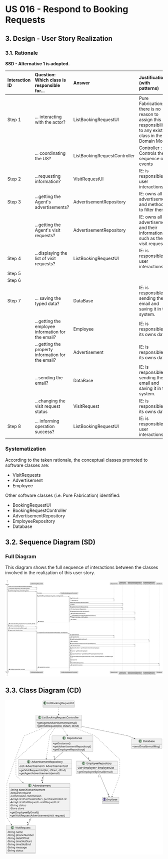 # US 016 - Respond to Booking Requests


## 3. Design - User Story Realization 

### 3.1. Rationale

**SSD - Alternative 1 is adopted.**

| Interaction ID | Question: Which class is responsible for...         | Answer                       | Justification (with patterns)                                                                                 |
|:---------------|:----------------------------------------------------|:-----------------------------|:--------------------------------------------------------------------------------------------------------------|
| Step 1  		     | 	... interacting with the actor?                    | ListBookingRequestUI         | Pure Fabrication: there is no reason to assign this responsibility to any existing class in the Domain Model. |
| 			  		        | 	...  coordinating the US?                          | ListBookingRequestController | Controller : Controls the sequence of events                                                                  |
| Step 2  		     | 		...requesting information?					                   | VisitRequestUI               | IE: is responsible for user interactions.                                                                     |
| Step 3  		     | 	...getting the Agent's advertisements?             | AdvertisementRepository      | IE: owns all advertisements and methods to filter them.                                                       |
| 		             | 	...getting the Agent's visit requests?             | AdvertisementRepository      | IE: owns all advertisements and their information, such as the visit requests.                                |
| Step 4  		     | 	...displaying the list of visit requests?          | ListBookingRequestUI         | IE: is responsible for user interactions.                                                                     |
| Step 5  		     | 	                                                   |                              |                                                                                                               |
| Step 6  		     | 	                                                   |                              |                                                                                                               |
| Step 7  		     | 	... saving the typed data?                         | DataBase                     | IE: is responsible sending the email and saving it in the system.                                             |
| 		             | 	...getting the employee information for the email? | Employee                     | IE: is responsible for its owns data                                                                          |
| 		             | 	...getting the property information for the email? | Advertisement                | IE: is responsible for its owns data                                                                          |
| 		             | 	...sending the email?                              | DataBase                     | IE: is responsible sending the email and saving it in the system.                                             |
| 		             | 	...changing the visit request status               | VisitRequest                 | IE: is responsible for its owns data                                                                          |
| Step 8		       | ... informing operation success?	                   | ListBookingRequestUI         | IE: is responsible for user interactions.                                                                     |





### Systematization ##

According to the taken rationale, the conceptual classes promoted to software classes are:

* VisitRequests
* Advertisement
* Employee

Other software classes (i.e. Pure Fabrication) identified:

* BookingRequestUI
* BookingRequestController
* AdvertisementRepository
* EmployeeRepository
* Database



## 3.2. Sequence Diagram (SD)

### Full Diagram

This diagram shows the full sequence of interactions between the classes involved in the realization of this user story.

![Sequence Diagram - Full](svg/us016-sequence-diagram-full.svg)


## 3.3. Class Diagram (CD)

![Class Diagram](svg/us016-class-diagram.svg)